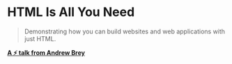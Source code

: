 # HTML Is All You Need

> Demonstrating how you can build websites and web applications with just HTML.

[**A ⚡ talk from Andrew Brey**](https://docs.google.com/presentation/d/1-sXex-1OrjkmFA_5n8jKEgV9ftlYq4Hbta6lt0TtAvw/edit?usp=sharing)